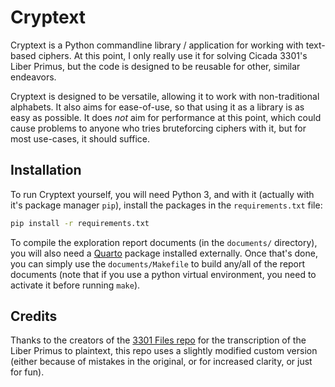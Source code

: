 # Cryptext

Cryptext is a Python commandline library / application for working with text-based ciphers. At this point, I only really use it for solving Cicada 3301's Liber Primus, but the code is designed to be reusable for other, similar endeavors.

Cryptext is designed to be versatile, allowing it to work with non-traditional alphabets. It also aims for ease-of-use, so that using it as a library is as easy as possible. It does *not* aim for performance at this point, which could cause problems to anyone who tries bruteforcing ciphers with it, but for most use-cases, it should suffice.

## Installation

To run Cryptext yourself, you will need Python 3, and with it (actually with it's package manager `pip`), install the packages in the `requirements.txt` file:

```bash
pip install -r requirements.txt
```

To compile the exploration report documents (in the `documents/` directory), you will also need a [Quarto](https://quarto.org/) package installed externally. Once that's done, you can simply use the `documents/Makefile` to build any/all of the report documents (note that if you use a python virtual environment, you need to activate it before running `make`).

## Credits

Thanks to the creators of the [3301 Files repo](https://github.com/rtkd/iddqd) for the transcription of the Liber Primus to plaintext, this repo uses a slightly modified custom version (either because of mistakes in the original, or for increased clarity, or just for fun).
